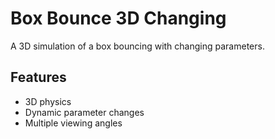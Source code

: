 # Box Bounce 3D Changing

A 3D simulation of a box bouncing with changing parameters.

## Features
- 3D physics
- Dynamic parameter changes
- Multiple viewing angles 